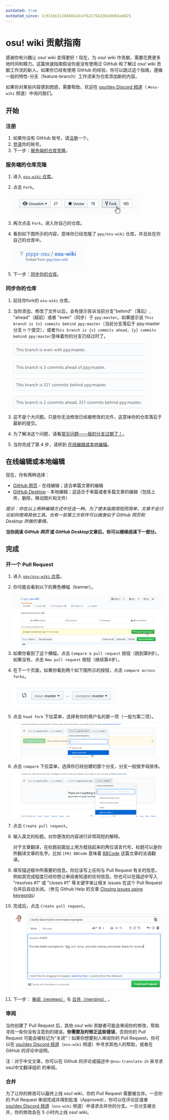```yaml
---
outdated: true
outdated_since: 1c921bb312848bb2dce76217542281d0db5a6825
---
```


# osu! wiki 贡献指南

感谢你有兴趣让 osu! wiki 变得更好！现在，为 osu! wiki 作贡献，需要花费更多地时间和精力。这篇快速指南假设你是没有使用过 GitHub 和了解过 osu! wiki 贡献工作流的新人。如果你已经有使用 GitHub 的经验，你可以跳过这个指南，遵循一般的特性-分支（feature-branch）工作流来为仓库添加新的内容。

如果你对某些内容感到困惑，需要帮助，欢迎在 [osu!dev Discord 频道](https://discord.gg/ppy)（ `#osu-wiki` 频道）中询问我们。

## 开始

### 注册

1. 如果你没有 GitHub 账号，请[注册](https://github.com/join)一个。
2. [登录](https://github.com/login)你的账号。
3. 下一步：[服务端的仓库克隆](#服务端的仓库克隆)。

### 服务端的仓库克隆

1. 进入 [`osu-wiki` 仓库](https://github.com/ppy/osu-wiki)。

2. 点击 `Fork`。

   ![](img/fork.jpg)

3. 再次点击 `Fork`，进入你自己的仓库。

4. 看到如下图所示的内容，意味你已经克隆了 `ppy/osu-wiki` 仓库，并且处在你自己的仓库中。

   ![](img/forked.jpg)

5. 下一步：[同步你的仓库](#同步你的仓库)。

### 同步你的仓库

1. 前往你fork的 `osu-wiki` 仓库。

2. 当你添加、修改了文件以后，会有提示告诉当前分支"behind"（落后）, "ahead"（超前）或者 "even"（同步）于 `ppy:master`。如果提示说 `This branch is {n} commits behind ppy:master`（当前分支落后于 ppy:master 分支 n 个提交），或者`This branch is {x} commits ahead, {y} commits behind ppy:master`意味着你的分支已经过时了。

   ![](img/fork-even.jpg "OK \(没有提交且没有过时\)")

   ![](img/fork-ahead.jpg "OK \(这些是你的提交\)")

   ![](img/fork-behind.jpg "可能不行 \(你的分支过时了\)")

   ![](img/fork-ahead-behind.jpg "可能不行 \(你的分支有你的提交并且过时了\)")

3. 这不是个大问题。只是你无法修改已经被修改的文件，这意味你的仓库落后于最新的提交。

4. 为了解决这个问题，请看[常见问题——我的分支过期了！](/wiki/osu!_wiki/Contribution_guide/Best_practices#syncing-the-fork)。

5. 当你完成了第 4 步，请转到 [在线编辑或本地编辑](#在线编辑或本地编辑)。

## 在线编辑或本地编辑

现在，你有两种选择：

- [GitHub 网页](/wiki/osu!_wiki/Contribution_guide/GitHub_Web_Interface) - 在线编辑；适合单篇文章的编辑
- [GitHub Desktop](/wiki/osu!_wiki/Contribution_guide/GitHub_Desktop) - 本地编辑；这适合于单篇或者多篇文章的编辑（包括上传，删除，移动图片和文件）

*提示：你在以上两种编辑方式中任选一种。为了使本指南简短而简单，文章不会讨论如何使用其他工具。也有一些第三方软件可以做类似于 GitHub 网页和 Desktop 所做的事情。*

**当你阅读 *GitHub 网页* 或 *GitHub Desktop*文章后，你可以继续阅读下一部分。**

## 完成

### 开一个 Pull Request

1. 进入 [`ppy/osu-wiki` 仓库](https://github.com/ppy/osu-wiki)。

2. 你可能会看到以下的黄色横幅（banner）。

   ![](img/github-recent.jpg)

3. 如果你看到了这个横幅，点击 `Compare & pull request` 按钮（跳到第8步）。如果没有，点击 `New pull request` 按钮（继续第4步）。

4. 在下一个页面，如果你看到两个如下图所示的按钮，点击 `compare across forks`。

   ![](img/compare-across-forks-no.jpg "不行。")

5. 点击 `head fork` 下拉菜单，选择有你的用户名的那一项（一般为第二项）。

   ![](img/head-fork.jpg)

6. 点击 `compare` 下拉菜单，选择你已经创建的那个分支，分支一般按字母排序。

   ![](img/compare-branch.jpg)

7. 点击 `Create pull request`。

8. 输入英文的标题。对你更改的内容进行非常简短的解释。

   对于文章翻译，在标题前面加上用方框括起来的两位语言代号，标题可以是你所翻译文章的名字。比如 `[FR] BBCode` 意味着 [BBCode](/wiki/BBCode) 这篇文章的法语翻译。

9. 填写描述框中所需要的信息。你应该写上任何与 Pull Request 有关的信息，例如其完成程度已经你想让审阅者知道的任何信息。你也可以在描述中写入 "resolves #1" 或 "closes #1" 等关键字来让相关 issues 在这个 Pull Request 合并后自动关闭。（参见 Github Help 的文章 [Closing issues using keywords](https://help.github.com/articles/closing-issues-using-keywords/)）

10. 完成后，点击 `Create pull request`。

    ![](img/new-pull-request.png)

11. 下一步： [审阅（reviews）](#审阅) 与 [合并（merging）](#合并) 。

### 审阅

当你创建了 Pull Request 后，其他 osu! wiki 贡献者可能会审阅你的修改，帮助寻找一些你没有注意到的错误。**你需要及时修正这些错误**，否则你的 Pull Request 可能会被标记为“关闭”！如果你想要别人审阅你的 Pull Request，你可以在 [osu!dev Discord 频道](https://discord.gg/ppy)（`osu-wiki` 频道）中寻求其他人的帮助，或者在 GitHub 的评论中说明。

注：对于中文文章，你可以在 Github 的评论或描述中 `@osu-translate-zh` 来寻求 osu!中文翻译组织 的审阅。

### 合并

为了让你的修改可以最终上线 osu! wiki，你的 Pull Request 需要被合并。一旦你的 Pull Request 审阅完成并得到批准（Approved），你可以在评论区或者 [osu!dev Discord 频道](https://discord.gg/ppy)（`osu-wiki` 频道）中请求合并你的分支。一旦分支被合并，你的修改会在 5 小时内上线 osu! wiki。
